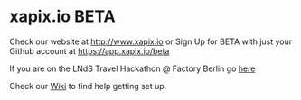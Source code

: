 # xapix.io BETA

Check our website at http://www.xapix.io or Sign Up for BETA with just your Github account at https://app.xapix.io/beta

If you are on the LNdS Travel Hackathon @ Factory Berlin go [here](https://github.com/xapix-io/beta/wiki/LNdS-Travel-Hackathon-2015)

Check our [Wiki](https://github.com/xapix-io/beta/wiki) to find help getting set up.
